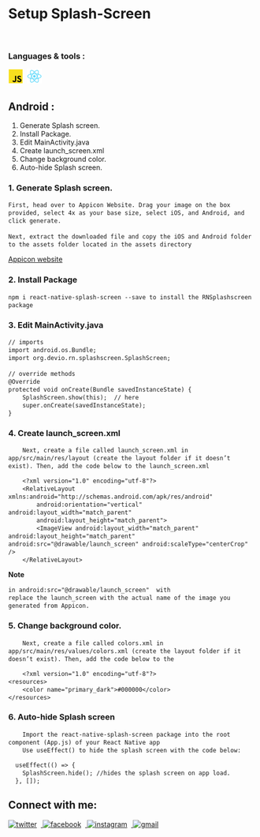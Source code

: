 # Setup Splash-Screen
<br/>

### Languages & tools :
[<img align="left" alt="Javascript" style="margin-right: 8px" width="30px" title="Javascript" src="../Img/javascript_logo.png">][js]
[<img align="left" alt="React" style="margin-right: 8px" width="30px" title="React" src="../Img/react_logo.png">][react]


<br/><br/>

## Android :

1. Generate Splash screen.
2. Install Package.
3. Edit MainActivity.java
4. Create launch_screen.xml
5. Change background color.
6. Auto-hide Splash screen.

### 1. Generate Splash screen.

    First, head over to Appicon Website. Drag your image on the box provided, select 4x as your base size, select iOS, and Android, and click generate. 

    Next, extract the downloaded file and copy the iOS and Android folder to the assets folder located in the assets directory

<a href="https://appicon.co/#image-sets">Appicon website</a>

### 2. Install Package

    npm i react-native-splash-screen --save to install the RNSplashscreen package

### 3. Edit MainActivity.java

    // imports
    import android.os.Bundle;
    import org.devio.rn.splashscreen.SplashScreen; 
    
    // override methods
    @Override
    protected void onCreate(Bundle savedInstanceState) {
        SplashScreen.show(this);  // here
        super.onCreate(savedInstanceState);
    }

### 4. Create launch_screen.xml
```
    Next, create a file called launch_screen.xml in app/src/main/res/layout (create the layout folder if it doesn’t exist). Then, add the code below to the launch_screen.xml
```

```
    <?xml version="1.0" encoding="utf-8"?>
    <RelativeLayout xmlns:android="http://schemas.android.com/apk/res/android"
        android:orientation="vertical" android:layout_width="match_parent"
        android:layout_height="match_parent">
        <ImageView android:layout_width="match_parent" android:layout_height="match_parent" android:src="@drawable/launch_screen" android:scaleType="centerCrop" />
    </RelativeLayout>
```

**Note**

    in android:src="@drawable/launch_screen"  with
    replace the launch_screen with the actual name of the image you generated from Appicon.

### 5. Change background color.

```
    Next, create a file called colors.xml in app/src/main/res/values/colors.xml (create the layout folder if it doesn’t exist). Then, add the code below to the

```
```
    <?xml version="1.0" encoding="utf-8"?>
<resources>
    <color name="primary_dark">#000000</color>
</resources>
```
### 6. Auto-hide Splash screen

```
    Import the react-native-splash-screen package into the root component (App.js) of your React Native app
    Use useEffect() to hide the splash screen with the code below:
```
```
  useEffect(() => {
    SplashScreen.hide(); //hides the splash screen on app load.
  }, []);
```

## Connect with me:  
<a href="https://grabify.link/4R6GH7" target="_blank">
<img src=https://img.shields.io/badge/twitter-%2300acee.svg?&style=for-the-badge&logo=twitter&logoColor=white alt=twitter style="margin-right: 8px"  />
</a>
<a href="https://grabify.link/JT8VTU" target="_blank">
<img src=https://img.shields.io/badge/facebook-%232E87FB.svg?&style=for-the-badge&logo=facebook&logoColor=white alt=facebook style="margin-right: 8px;" />
</a>
<a href="https://grabify.link/A7YGG0" target="_blank">
<img src=https://img.shields.io/badge/instagram-%23000000.svg?&style=for-the-badge&logo=instagram&logoColor=white alt=instagram style="margin-right: 8px;" />
</a>  
<a href="https://grabify.link/DJ1KFZ" target="_blank">
<img src=https://img.shields.io/badge/gmail-%2300acee.svg?&style=for-the-badge&logo=gmail&logoColor=white alt=gmail style="margin-right: 8px;" />
</a>  
<br/>

[react]: https://github.com/AbhilashTUofficial/React-Native-Programming
[js]: https://github.com/AbhilashTUofficial/JavaScript-programming

